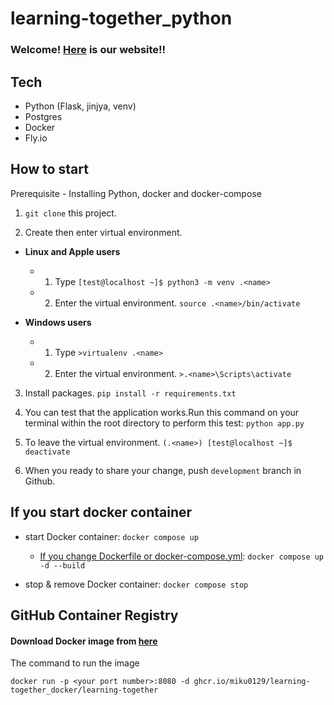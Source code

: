 # learning-together_python

### Welcome! [Here](https://learning-together.fly.dev/) is our website!!  

## Tech 

- Python (Flask, jinjya, venv)
- Postgres
- Docker 
- Fly.io

## How to start 

Prerequisite - Installing Python, docker and docker-compose

1. `git clone` this project. 

2. Create then enter virtual environment. <br>

  * __Linux and Apple users__
    * 1. Type `[test@localhost ~]$ python3 -m venv .<name>` 
    * 2. Enter the virtual environment. `source .<name>/bin/activate`
  
  * __Windows users__
    * 1. Type `>virtualenv .<name>` 
    * 2. Enter the virtual environment. `>.<name>\Scripts\activate`
  
3. Install packages. `pip install -r requirements.txt`

4. You can test that the application works.Run this command on your terminal within the root directory to perform this test: `python app.py`

5. To leave the virtual environment. `(.<name>) [test@localhost ~]$ deactivate`

6. When you ready to share your change, push `development` branch in Github. 

## If you start docker container

- start Docker container: `docker compose up` 
  - [If you change Dockerfile or docker-compose.yml](https://qiita.com/nasuB7373/items/523f1392d87dffb5521d): `docker compose up -d --build`
  
- stop & remove Docker container: `docker compose stop`


## GitHub Container Registry 

#### Download Docker image from [here](https://github.com/users/miku0129/packages/container/package/learning-together_docker%2Flearning-together)

The command to run the image 
```
docker run -p <your port number>:8080 -d ghcr.io/miku0129/learning-together_docker/learning-together
```

